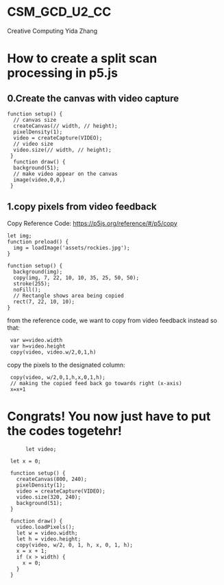 # CSM_GCD_U2_CC
Creative Computing
Yida Zhang
# How to create a split scan processing in p5.js

## 0.Create the canvas with video capture
    function setup() {
      // canvas size
      createCanvas(// width, // height);
      pixelDensity(1);
      video = createCapture(VIDEO);
      // video size
      video.size(// width, // height);
     }
      function draw() {
      background(51);
      // make video appear on the canvas
      image(video,0,0,)
     }

     
## 1.copy pixels from video feedback
Copy Reference Code: https://p5js.org/reference/#/p5/copy
    
    let img;
    function preload() {
      img = loadImage('assets/rockies.jpg');
    }

    function setup() {
      background(img);
      copy(img, 7, 22, 10, 10, 35, 25, 50, 50);
      stroke(255);
      noFill();
      // Rectangle shows area being copied
      rect(7, 22, 10, 10);
    }
    
from the reference code, we want to copy from video feedback instead
so that:

     var w=video.width
     var h=video.height
     copy(video, video.w/2,0,1,h)

copy the pixels to the designated column:

     copy(video, w/2,0,1,h,x,0,1,h);
     // making the copied feed back go towards right (x-axis)
     x=x+1
     
# Congrats! You now just have to put the codes togetehr!

          let video;

     let x = 0;

     function setup() {
       createCanvas(800, 240);
       pixelDensity(1);
       video = createCapture(VIDEO);
       video.size(320, 240);
       background(51);
     }

     function draw() {
       video.loadPixels();
       let w = video.width;
       let h = video.height;
       copy(video, w/2, 0, 1, h, x, 0, 1, h);
       x = x + 1;
       if (x > width) {
         x = 0;
       }
     }
